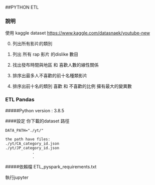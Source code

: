 ##PYTHON ETL

### 說明 

使用 kaggle dataset https://www.kaggle.com/datasnaek/youtube-new

0. 列出所有影片的類別 

0. 列出 所有 rap 影片 的dislike 數目

0. 找出發布時間與地區 和 喜歡人數的線性關係

0. 排序出最多人不喜歡的前十名種類影片

0. 排序出前十名的類別  喜歡 和 不喜歡的比例 擁有最大的變異數

### ETL Pandas 
#####Python version : 3.8.5
 
####設定 你下載的dataset 路徑

    DATA_PATH="./yt/" 
    
    the path have files:
    ./yt/CA_category_id.json
    ./yt/JP_category_id.json
                .
                .

#####依賴檔
    ETL_pyspark_requirements.txt

執行jupyter 
